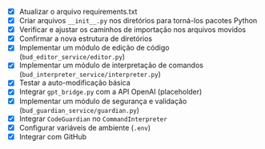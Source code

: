 - [x] Atualizar o arquivo requirements.txt
- [x] Criar arquivos `__init__.py` nos diretórios para torná-los pacotes Python
- [x] Verificar e ajustar os caminhos de importação nos arquivos movidos
- [x] Confirmar a nova estrutura de diretórios
- [x] Implementar um módulo de edição de código (`bud_editor_service/editor.py`)
- [x] Implementar um módulo de interpretação de comandos (`bud_interpreter_service/interpreter.py`)
- [x] Testar a auto-modificação básica
- [x] Integrar `gpt_bridge.py` com a API OpenAI (placeholder)
- [x] Implementar um módulo de segurança e validação (`bud_guardian_service/guardian.py`)
- [x] Integrar `CodeGuardian` no `CommandInterpreter`
- [x] Configurar variáveis de ambiente (`.env`)
- [x] Integrar com GitHub
